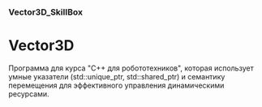 ### Vector3D_SkillBox
# Vector3D   
Программа для курса "C++ для робототехников", которая использует умные указатели (std::unique_ptr, std::shared_ptr) и семантику перемещения для эффективного управления динамическими ресурсами.
